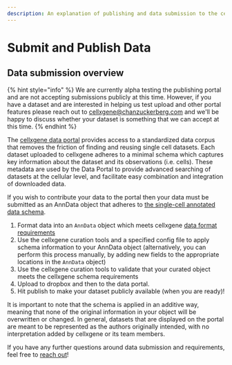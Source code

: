 ```yaml
---
description: An explanation of publishing and data submission to the cellxgene data portal
---
```


# Submit and Publish Data

## Data submission overview

{% hint style="info" %}
We are currently alpha testing the publishing portal and are not accepting submissions publicly at this time. However, if you have a dataset and are interested in helping us test upload and other portal features please reach out to [cellxgene@chanzuckerberg.com](mailto:cellxgene@chanzuckerberg.com) and we'll be happy to discuss whether your dataset is something that we can accept at this time.
{% endhint %}

The [cellxgene data portal](https://cellxgene.cziscience.com/) provides access to a standardized data corpus that removes the friction of finding and reusing single cell datasets. Each dataset uploaded to cellxgene adheres to a minimal schema which captures key information about the dataset and its observations \(i.e. cells\). These metadata are used by the Data Portal to provide advanced searching of datasets at the cellular level, and facilitate easy combination and integration of downloaded data.

If you wish to contribute your data to the portal then your data must be submitted as an AnnData object that adheres to [the single-cell annotated data schema](https://github.com/chanzuckerberg/single-cell-curation/blob/main/schema/2.0.0/corpora_schema.md). 

1. Format data into an `AnnData` object which meets cellxgene [data format requirements](../desktop/data-reqs.md)
2. Use the cellxgene curation tools and a specified config file to apply schema information to your AnnData object \(alternatively, you can perform this process manually, by adding new fields to the appropriate locations in the `AnnData` object\)
3. Use the cellxgene curation tools to validate that your curated object meets the cellxgene schema requirements
4. Upload to dropbox and then to the data portal.
5. Hit publish to make your dataset publicly available \(when you are ready\)!

It is important to note that the schema is applied in an additive way, meaning that none of the original information in your object will be overwritten or changed. In general, datasets that are displayed on the portal are meant to be represented as the authors originally intended, with no interpretation added by cellxgene or its team members.

If you have any further questions around data submission and requirements, feel free to [reach out](mailto:cellxgene@chanzuckerberg.com)!

